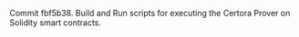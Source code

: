 Commit fbf5b38.                    Build and Run scripts for executing the Certora Prover on Solidity smart contracts.